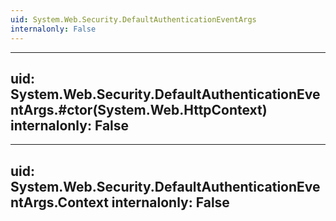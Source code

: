 ```yaml
---
uid: System.Web.Security.DefaultAuthenticationEventArgs
internalonly: False
---
```


---
uid: System.Web.Security.DefaultAuthenticationEventArgs.#ctor(System.Web.HttpContext)
internalonly: False
---

---
uid: System.Web.Security.DefaultAuthenticationEventArgs.Context
internalonly: False
---
